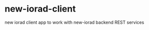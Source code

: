 new-iorad-client
================

new iorad client app to work with new-iorad backend REST services
